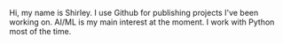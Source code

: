 
Hi, my name is Shirley. I use Github for publishing projects I've been working on. 
AI/ML is my main interest at the moment.
I work with Python most of the time. 

